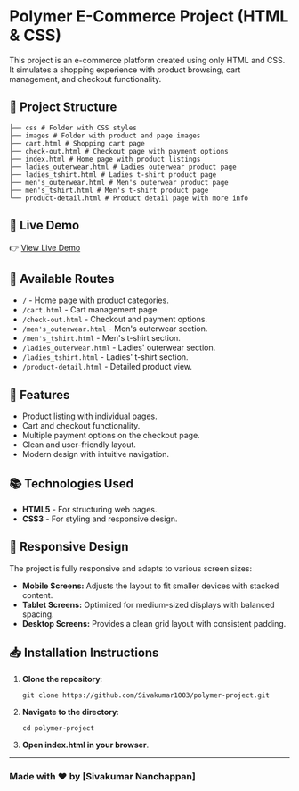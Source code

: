# Polymer E-Commerce Project (HTML & CSS)

This project is an e-commerce platform created using only HTML and CSS. It simulates a shopping experience with product browsing, cart management, and checkout functionality.

## 📂 Project Structure
```
├── css # Folder with CSS styles 
├── images # Folder with product and page images 
├── cart.html # Shopping cart page 
├── check-out.html # Checkout page with payment options 
├── index.html # Home page with product listings 
├── ladies_outerwear.html # Ladies outerwear product page 
├── ladies_tshirt.html # Ladies t-shirt product page 
├── men's_outerwear.html # Men's outerwear product page 
├── men's_tshirt.html # Men's t-shirt product page 
└── product-detail.html # Product detail page with more info
```

## 🚀 Live Demo
👉 [View Live Demo](https://polymer-project-chi.vercel.app/)

## 🔗 Available Routes
- `/` - Home page with product categories.
- `/cart.html` - Cart management page.
- `/check-out.html` - Checkout and payment options.
- `/men's_outerwear.html` - Men's outerwear section.
- `/men's_tshirt.html` - Men's t-shirt section.
- `/ladies_outerwear.html` - Ladies' outerwear section.
- `/ladies_tshirt.html` - Ladies' t-shirt section.
- `/product-detail.html` - Detailed product view.

## 📝 Features
- Product listing with individual pages.
- Cart and checkout functionality.
- Multiple payment options on the checkout page.
- Clean and user-friendly layout.
- Modern design with intuitive navigation.

## 📚 Technologies Used
- **HTML5** - For structuring web pages.
- **CSS3** - For styling and responsive design.

## 📱 Responsive Design
The project is fully responsive and adapts to various screen sizes:
- **Mobile Screens:** Adjusts the layout to fit smaller devices with stacked content.
- **Tablet Screens:** Optimized for medium-sized displays with balanced spacing.
- **Desktop Screens:** Provides a clean grid layout with consistent padding.

## 📥 Installation Instructions
1. **Clone the repository**:
   ```
   git clone https://github.com/Sivakumar1003/polymer-project.git
   ```

2. **Navigate to the directory**:
    ```
    cd polymer-project
    ```
3. **Open index.html in your browser**.
---
### Made with ❤️ by [Sivakumar Nanchappan]